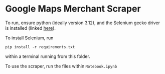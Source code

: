 # Google Maps Merchant Scraper

To run, ensure python (ideally version 3.12), and the Selenium gecko driver is installed  (linked [here](https://github.com/mozilla/geckodriver/releases)).

To install Selenium, run

```
pip install -r requirements.txt
```

within a terminal running from this folder.

To use the scraper, run the files within `Notebook.ipynb`